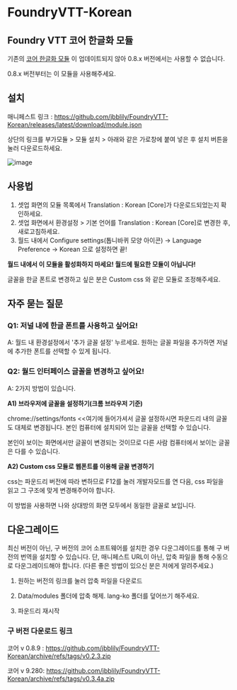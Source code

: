 # FoundryVTT-Korean
## Foundry VTT 코어 한글화 모듈

기존의 [코어 한글화 모듈](https://github.com/ShoyuVanilla/FoundryVtt-lang-ko-KR/) 이 업데이트되지 않아 0.8.x 버전에서는 사용할 수 없습니다. 

0.8.x 버전부터는 이 모듈을 사용해주세요.

## 설치

매니페스트 링크 : https://github.com/jbblily/FoundryVTT-Korean/releases/latest/download/module.json

상단의 링크를 부가모듈 > 모듈 설치 > 아래와 같은 가로창에 붙여 넣은 후 설치 버튼을 눌러 다운로드하세요. 

![image](https://user-images.githubusercontent.com/18694887/128638043-aeabf5ce-cec6-4845-a4c2-9cbd81386d6d.png)


## 사용법

1. 셋업 화면의 모듈 목록에서 Translation : Korean [Core]가 다운로드되었는지 확인하세요.
2. 셋업 화면에서 환경설정 > 기본 언어를 Translation : Korean [Core]로 변경한 후, 새로고침하세요.
3. 월드 내에서 Configure settings(톱니바퀴 모양 아이콘) -> Language Preference -> Korean 으로 설정하면 끝!


**월드 내에서 이 모듈을 활성화하지 마세요! 월드에 필요한 모듈이 아닙니다!**

글꼴을 한글 폰트로 변경하고 싶은 분은 Custom css 와 같은 모듈로 조정해주세요.

## 자주 묻는 질문
### Q1: 저널 내에 한글 폰트를 사용하고 싶어요!

A: 월드 내 환경설정에서 '추가 글꼴 설정' 누르세요. 원하는 글꼴 파일을 추가하면 저널에 추가한 폰트를 선택할 수 있게 됩니다.

### Q2: 월드 인터페이스 글꼴을 변경하고 싶어요!

A: 2가지 방법이 있습니다. 

**A1) 브라우저에 글꼴을 설정하기(크롬 브라우저 기준)**

chrome://settings/fonts  <<여기에 들어가셔서 글꼴 설정하시면 파운드리 내의 글꼴도 대체로 변경됩니다.
본인 컴퓨터에 설치되어 있는 글꼴을 선택할 수 있습니다.

본인이 보이는 화면에서만 글꼴이 변경되는 것이므로 다른 사람 컴퓨터에서 보이는 글꼴은 다를 수 있습니다. 

**A2) Custom css 모듈로 웹폰트를 이용해 글꼴 변경하기**

css는 파운드리 버전에 따라 변하므로 F12를 눌러 개발자모드를 연 다음, css 파일을 읽고 그 구조에 맞게 변경해주어야 합니다.

이 방법을 사용하면 나와 상대방의 화면 모두에서 동일한 글꼴로 보입니다.




## 다운그레이드

최신 버전이 아닌, 구 버전의 코어 소프트웨어를 설치한 경우 다운그레이드를 통해 구 버전의 번역을 설치할 수 있습니다. 단, 매니페스트 URL이 아닌, 압축 파일을 통해 수동으로 다운그레이드해야 합니다. (다른 좋은 방법이 있으신 분은 저에게 알려주세요.)

1. 원하는 버전의 링크를 눌러 압축 파일을 다운로드

2. Data/modules 폴더에 압축 해제. lang-ko 폴더를 덮어쓰기 해주세요.

3. 파운드리 재시작

### 구 버전 다운로드 링크

코어 v 0.8.9 : https://github.com/jbblily/FoundryVTT-Korean/archive/refs/tags/v0.2.3.zip

코어 v 9.280: https://github.com/jbblily/FoundryVTT-Korean/archive/refs/tags/v0.3.4a.zip
